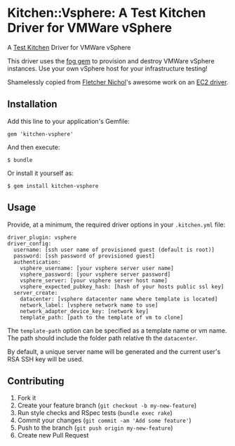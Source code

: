 # <a name="title"></a> Kitchen::Vsphere: A Test Kitchen Driver for VMWare vSphere

A [Test Kitchen](https://kitchen.ci/) Driver for VMWare vSphere

This driver uses the [fog gem](https://rubygems.org/gems/fog) to provision and destroy VMWare vSphere instances. Use your own vSphere host for your infrastructure testing!

Shamelessly copied from [Fletcher Nichol](https://github.com/fnichol)'s
awesome work on an [EC2 driver](https://github.com/opscode/kitchen-ec2).

## Installation

Add this line to your application's Gemfile:

    gem 'kitchen-vsphere'

And then execute:

    $ bundle

Or install it yourself as:

    $ gem install kitchen-vsphere

## Usage

Provide, at a minimum, the required driver options in your `.kitchen.yml` file:

    driver_plugin: vsphere
    driver_config:
      username: [ssh user name of provisioned guest (default is root)]
      password: [ssh password of provisioned guest]
      authentication:
        vsphere_username: [your vsphere server user name]
        vsphere_password: [your vsphere server password]
        vsphere_server: [your vsphere server host name]
        vsphere_expected_pubkey_hash: [hash of your hosts public ssl key]
      server_create:
        datacenter: [vsphere datacenter name where template is located]
        network_label: [vsphere network name to use]
        network_adapter_device_key: [network key]
        template_path: [path to the template of vm to clone]

The `template-path` option can be specified as a template name or vm name. The path should include the folder path relative th the `datacenter`.

By default, a unique server name will be generated and the current user's RSA SSH key will be used.

## Contributing

1. Fork it
2. Create your feature branch (`git checkout -b my-new-feature`)
3. Run style checks and RSpec tests (`bundle exec rake`)
4. Commit your changes (`git commit -am 'Add some feature'`)
5. Push to the branch (`git push origin my-new-feature`)
6. Create new Pull Request